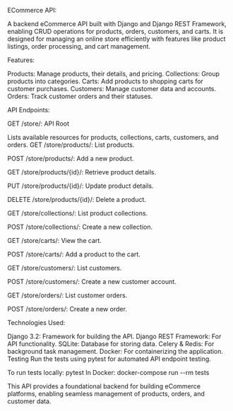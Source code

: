 ECommerce API:

A backend eCommerce API built with Django and Django REST Framework, enabling CRUD operations for products, orders, customers, and carts. It is designed for managing an online store efficiently with features like product listings, order processing, and cart management.

Features:

Products: Manage products, their details, and pricing.
Collections: Group products into categories.
Carts: Add products to shopping carts for customer purchases.
Customers: Manage customer data and accounts.
Orders: Track customer orders and their statuses.

API Endpoints:

GET /store/: API Root

Lists available resources for products, collections, carts, customers, and orders.
GET /store/products/: List products.

POST /store/products/: Add a new product.

GET /store/products/{id}/: Retrieve product details.

PUT /store/products/{id}/: Update product details.

DELETE /store/products/{id}/: Delete a product.

GET /store/collections/: List product collections.

POST /store/collections/: Create a new collection.

GET /store/carts/: View the cart.

POST /store/carts/: Add a product to the cart.

GET /store/customers/: List customers.

POST /store/customers/: Create a new customer account.

GET /store/orders/: List customer orders.

POST /store/orders/: Create a new order.

Technologies Used:

Django 3.2: Framework for building the API.
Django REST Framework: For API functionality.
SQLite: Database for storing data.
Celery & Redis: For background task management.
Docker: For containerizing the application.
Testing
Run the tests using pytest for automated API endpoint testing.

To run tests locally:
pytest
In Docker:
docker-compose run --rm tests

This API provides a foundational backend for building eCommerce platforms, enabling seamless management of products, orders, and customer data.

